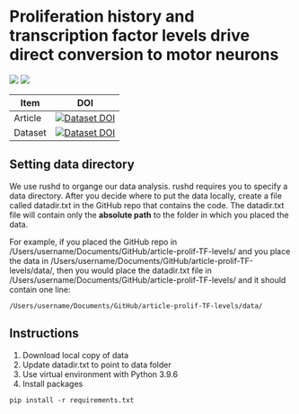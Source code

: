 # Proliferation history and transcription factor levels drive direct conversion to motor neurons
[<img src="https://img.shields.io/badge/code_license-MIT-green">](./LICENSE)
[<img src="https://img.shields.io/badge/text_license-CC--BY--4.0-green">](https://creativecommons.org/licenses/by/4.0/)

<!-- | Item          | DOI           |
| ------------- |:-------------:|
| Article (preprint)       | [![Article DOI](https://img.shields.io/badge/Article_DOI-10.1101/2022.04.20.488937-green)](https://doi.org/10.1101/2022.04.20.488937)     |
| Software (this repository)      | [![Software DOI](https://img.shields.io/badge/Software_DOI-10.5281/zenodo.7054395-blue)](https://doi.org/10.5281/zenodo.7054395)                                                              |
| Dataset for article figures     | [![Dataset DOI](https://img.shields.io/badge/Dataset_DOI-10.5281/zenodo.7041641-blue)](https://doi.org/10.5281/zenodo.7041641)     | -->

| Item                     | DOI                       |
| ------------------------ |:-------------------------:|
| Article                              | [![Dataset DOI](https://img.shields.io/badge/Article_DOI-TBD-blue)](TBD)      |
| Dataset                              | [![Dataset DOI](https://img.shields.io/badge/Dataset_DOI-10.5281/zenodo.14743917-blue)](https://doi.org/10.5281/zenodo.14743917)       |



## Setting data directory
We use rushd to organge our data analysis. rushd requires you to specify a data directory. After you decide where to put the data locally, create a file called datadir.txt in the GitHub repo that contains the code. The datadir.txt file will contain only the **absolute path** to the folder in which you placed the data.

For example, if you placed the GitHub repo in /Users/username/Documents/GitHub/article-prolif-TF-levels/ and you place the data in /Users/username/Documents/GitHub/article-prolif-TF-levels/data/, then you would place the datadir.txt file in /Users/username/Documents/GitHub/article-prolif-TF-levels/ and it should contain one line:

```
/Users/username/Documents/GitHub/article-prolif-TF-levels/data/
```

## Instructions

1. Download local copy of data
2. Update datadir.txt to point to data folder
3. Use virtual environment with Python 3.9.6
4. Install packages
```
pip install -r requirements.txt
```
